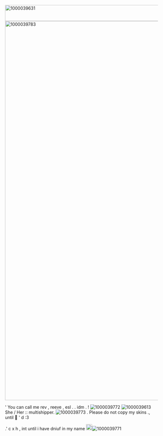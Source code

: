<img width="640" height="53" alt="1000039631" src="https://github.com/user-attachments/assets/61ae5475-c8cf-42fb-9603-560a2b75028c" />
<img width="1745" height="1251" alt="1000039783" src="https://github.com/user-attachments/assets/8bd76db7-50c9-42d7-a5c6-33268b933286" />







' You can call me rev , reeve , esl . . idm . ! ![1000039772](https://github.com/user-attachments/assets/bdd41ebd-6c96-4298-bafe-d5c039cdd66f)
![1000039613](https://github.com/user-attachments/assets/ab571e3b-f129-4c0c-9732-9ca6ccd25eaf) 
She / Her :: multishipper. ![1000039773](https://github.com/user-attachments/assets/e16b784e-5104-45cf-b7d8-6f74bd28b960) .
Please do not copy my skins     .,     until 🎁 ' d :3 

.' c x h , int until i have dniuf in my name <img width="20" height="20" alt="1000039774" src="https://github.com/user-attachments/assets/8b592d22-b730-4c8b-ae56-37a0171d8f0e" />![1000039771](https://github.com/user-attachments/assets/4a9738e5-557b-4acd-9d15-b8882ab0e107)

